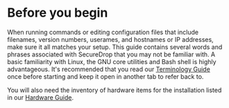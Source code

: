 # Before you begin

When running commands or editing configuration files that include filenames, version numbers, userames, and hostnames or IP addresses, make sure it all matches your setup. This guide contains several words and phrases associated with SecureDrop that you may not be familiar with. A basic familiarity with Linux, the GNU core utilities and Bash shell is highly advantageous. It's recommended that you read our [Terminology Guide](terminology.md) once before starting and keep it open in another tab to refer back to.

You will also need the inventory of hardware items for the installation listed in our [Hardware Guide](hardware.md).

